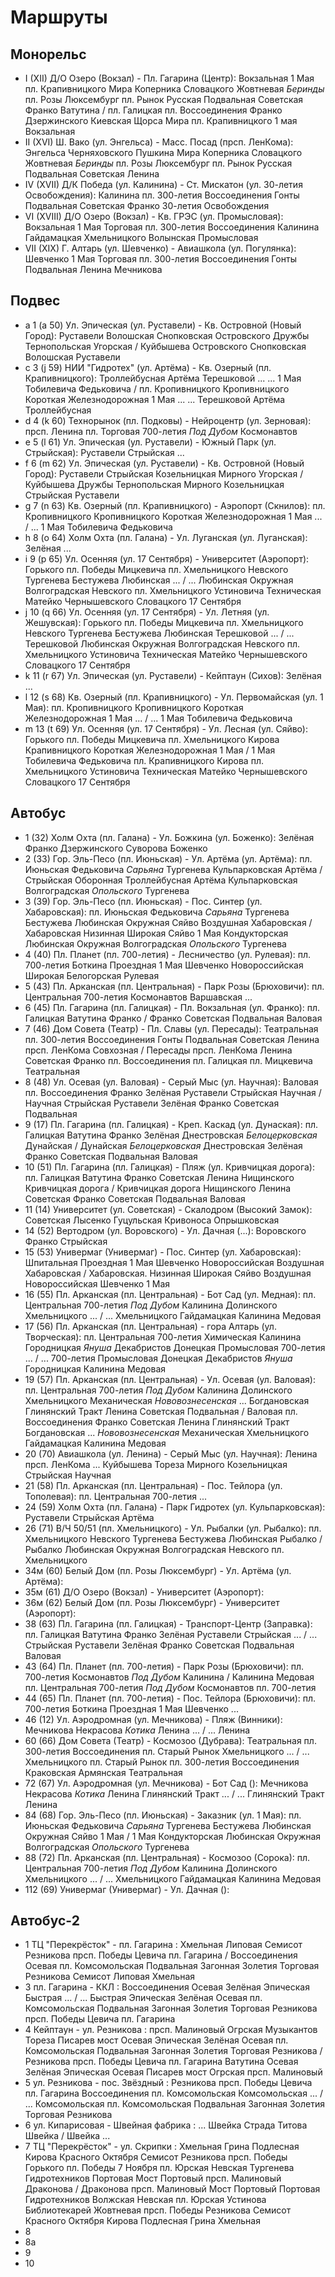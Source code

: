 # Маршруты

## Монорельс

* I     (XII)   Д/О Озеро   (Вокзал)        -   Пл. Гагарина    (Центр):
  Вокзальная    1 Мая                       пл. Крапивницкого   Мира                        Коперника
  Словацкого    Жовтневая                   *Беринды*           пл. Розы Люксембург         пл. Рынок
  Русская       Подвальная                  Советская           Франко                      Ватутина
  /
  пл. Галицкая  пл. Воссоединения           Франко              Дзержинского                Киевская
  Щорса         Мира                        пл. Крапивницкого   1 мая                       Вокзальная
* II    (XVI)   Ш. Вако     (ул. Энгельса)  -   Масс. Посад     (прсп. ЛенКома):
  Энгельса      Черняховского               Пушкина             Мира                        Коперника
  Словацкого    Жовтневая                   *Беринды*           пл. Розы Люксембург         пл. Рынок
  Русская       Подвальная                  Советская           Ленина
* IV    (XVII)  Д/К Победа  (ул. Калинина)  -   Ст. Мискатон    (ул. 30-летия Освобождения):
  Калинина      пл. 300-летия Воссоединения Гонты               Подвальная                  Советская
  Франко        30-летия Освобождения
* VI    (XVIII) Д/О Озеро   (Вокзал)        -   Кв. ГРЭС        (ул. Промысловая):
  Вокзальная    1 Мая                       Торговая            пл. 300-летия Воссоединения Калинина
  Гайдамацкая   Хмельницкого                Волынская           Промысловая
* VII   (XIX)   Г. Алтарь   (ул. Шевченко)  -   Авиашкола       (ул. Погулянка):
  Шевченко      1 Мая                       Торговая            пл. 300-летия Воссоединения Гонты
  Подвальная    Ленина                      Мечникова

## Подвес

* a 1   (a  50) Ул. Эпическая   (ул. Руставели)     -   Кв. Островной       (Новый Город):
  Руставели         Волошская           Снопковская     Островского         Дружбы
  Тернопольская     Угорская
  /
  Куйбышева         Островского         Снопковская     Волошская           Руставели
* с 3   (j  59) НИИ "Гидротех"  (ул. Артёма)        -   Кв. Озерный         (пл. Крапивницкого):
  Троллейбусная     Артёма              Терешковой      ...
  ...               1 Мая               Тобилевича      Федьковича          /
  пл. Кропивницкого Кропивницкого       Короткая        Железнодорожная     1 Мая
  ...
  ...               Терешковой          Артёма          Троллейбусная
* d 4   (k  60) Технорынок      (пл. Подковы)       -   Нейроцентр          (ул. Зерновая):
  прсп. Ленина      пл. Торговая        700-летия       *Под Дубом*         Космонавтов
* e 5   (l  61) Ул. Эпическая   (ул. Руставели)     -   Южный Парк          (ул. Стрыйская):
  Руставели         Стрыйская           ...
* f 6   (m  62) Ул. Эпическая   (ул. Руставели)     -   Кв. Островной       (Новый Город):
  Руставели         Стрыйская           Козельницкая    Мирного             Угорская
  /
  Куйбышева         Дружбы              Тернопольская   Мирного             Козельницкая
  Стрыйская         Руставели
* g 7   (n  63) Кв. Озерный     (пл. Крапивницкого) -   Аэропорт            (Скнилов):
  пл. Кропивницкого Кропивницкого       Короткая        Железнодорожная     1 Мая
  ...               /
  ...               1 Мая               Тобилевича      Федьковича
* h 8   (o  64) Холм Охта       (пл. Галана)        -   Ул. Луганская       (ул. Луганская):
  Зелёная           ...
* i 9   (p  65) Ул. Осенняя     (ул. 17 Сентября)   -   Университет         (Аэропорт):
  Горького          пл. Победы          Мицкевича       пл. Хмельницкого    Невского
  Тургенева         Бестужева           Любинская       ...                 /
  ...               Любинская           Окружная        Волгоградская       Невского
  пл. Хмельницкого  Устиновича          Техническая     Матейко             Чернышевского
  Словацкого        17 Сентября
* j 10  (q  66) Ул. Осенняя     (ул. 17 Сентября)   -   Ул. Летняя          (ул. Жешувская):
  Горького          пл. Победы          Мицкевича       пл. Хмельницкого    Невского
  Тургенева         Бестужева           Любинская       Терешковой          ...
  /
  ...               Терешковой          Любинская       Окружная            Волгоградская
  Невского          пл. Хмельницкого    Устиновича      Техническая         Матейко
  Чернышевского     Словацкого          17 Сентября
* k 11  (r  67) Ул. Эпическая   (ул. Руставели)     -   Кейптаун            (Сихов):
  Зелёная           ...
* l 12  (s  68) Кв. Озерный     (пл. Крапивницкого) -   Ул. Первомайская    (ул. 1 Мая):
  пл. Кропивницкого Кропивницкого       Короткая        Железнодорожная     1 Мая
  ...               /
  ...               1 Мая               Тобилевича      Федьковича
* m 13  (t  69) Ул. Осенняя     (ул. 17 Сентября)   -   Ул. Лесная          (ул. Сяйво):
  Горького          пл. Победы          Мицкевича       пл. Хмельницкого    Кирова
  Крапивницкого     Короткая            Железнодорожная 1 Мая
  /
  1 Мая             Тобилевича          Федьковича      пл. Крапивницкого   Кирова
  пл. Хмельницкого  Устиновича          Техническая     Матейко             Чернышевского
  Словацкого        17 Сентября

## Автобус

* 1     (32)    Холм Охта       (пл. Галана)        -   Ул. Божкина     (ул. Боженко):
  Зелёная           Франко                      Дзержинского        Суворова            Боженко
* 2     (33)    Гор. Эль-Песо   (пл. Июньская)      -   Ул. Артёма      (ул. Артёма):
  пл. Июньская      Федьковича                  *Сарьяна*       Тургенева       Кульпарковская
  Артёма            /
  Стрыйская         Оборонная                   Троллейбусная   Артёма          Кульпарковская
  Волгоградская     *Опольского*                Тургенева
* 3     (39)    Гор. Эль-Песо   (пл. Июньская)      -   Пос. Синтер     (ул. Хабаровская):
  пл. Июньская      Федьковича                  *Сарьяна*       Тургенева       Бестужева
  Любинская         Окружная                    Сяйво           Воздушная       Хабаровская
  /
  Хабаровская       Низинная                    Широкая         Сяйво           1 Мая
  Кондукторская     Любинская                   Окружная        Волгоградская   *Опольского*
  Тургенева
* 4     (40)    Пл. Планет      (пл. 700-летия)     -   Лесничество     (ул. Рулевая):
  пл. 700-летия     Боткина                     Проездная       1 Мая           Шевченко
  Новороссийская    Широкая                     Белогорская     Рулевая
* 5     (43)    Пл. Арканская   (пл. Центральная)   -   Парк Розы       (Брюховичи):
  пл. Центральная   700-летия                   Космонавтов     Варшавская      ...
* 6     (45)    Пл. Гагарина    (пл. Галицкая)      -   Пл. Вокзальная  (ул. Франко):
  пл. Галицкая      Ватутина                    Франко          /
  Франко            Советская                   Подвальная      Валовая
* 7     (46)    Дом Совета      (Театр)             -   Пл. Славы       (ул. Пересады):
  Театральная       пл. 300-летия Воссоединения Гонты           Подвальная      Советская
  Ленина            прсп. ЛенКома               Совхозная       /
  Пересады          прсп. ЛенКома               Ленина          Советская       Франко
  пл. Воссоединения пл. Галицкая                пл. Мицкевича   Театральная
* 8     (48)    Ул. Осевая      (ул. Валовая)       -   Серый Мыс       (ул. Научная):
  Валовая           пл. Воссоединения           Франко          Зелёная         Руставели
  Стрыйская         Научная                     /
  Научная           Стрыйская                   Руставели       Зелёная         Франко
  Советская         Подвальная
* 9     (17)    Пл. Гагарина    (пл. Галицкая)      -   Креп. Каскад    (ул. Дунаская):
  пл. Галицкая      Ватутина                    Франко          Зелёная         Днестровская
  *Белоцерковская*  Дунайская                   /
  Дунайская         *Белоцерковская*            Днестровская    Зелёная         Франко
  Советская         Подвальная                  Валовая
* 10    (51)    Пл. Гагарина    (пл. Галицкая)      -   Пляж            (ул. Кривчицкая дорога):
  пл. Галицкая      Ватутина                    Франко          Советская       Ленина
  Нищинского        Кривчицкая дорога           /
  Кривчицкая дорога Нищинского                  Ленина          Советская       Франко
  Советская         Подвальная                  Валовая
* 11    (14)    Университет     (ул. Советская)     -   Скалодром       (Высокий Замок):
  Советская         Лысенко                     Гуцульская      Кривоноса       Опрышковская
* 14    (52)    Вертодром       (ул. Воровского)    -   Ул. Дачная      (...):
  Воровского        Франко                      Стрыйская
* 15    (53)    Универмаг       (Универмаг)         -   Пос. Синтер     (ул. Хабаровская):
  Шпитальная        Проездная                   1 Мая           Шевченко        Новороссийская
  Воздушная         Хабаровская                 /
  Хабаровская.      Низинная                    Широкая         Сяйво           Воздушная
  Новороссийская    Шевченко                    1 Мая
* 16    (55)    Пл. Арканская   (пл. Центральная)   -   Бот Сад         (ул. Медная):
  пл. Центральная   700-летия                   *Под Дубом*     Калинина        Долинского
  Хмельницкого      ...                         /
  ...               Хмельницкого                Гайдамацкая     Калинина        Медовая
* 17    (56)    Пл. Арканская   (пл. Центральная)   -   гора Алтарь     (ул. Творческая):
  пл. Центральная   700-летия                   Химическая      Калинина        Городницкая
  *Януша*           Декабристов                 Донецкая        Промысловая     700-летия
  ...               /
  ...               700-летия                   Промысловая     Донецкая        Декабристов
  *Януша*           Городницкая                  Калинина       Медовая
* 19    (57)    Пл. Арканская   (пл. Центральная)   -   Ул. Осевая      (ул. Валовая):
  пл. Центральная   700-летия                   *Под Дубом*     Калинина        Долинского
  Хмельницкого      Механическая                *Нововознесенская*              ...
  Богдановская      Глинянский Тракт            Ленина          Советская       Подвальная
  /
  Валовая           пл. Воссоединения           Франко          Советская       Ленина
  Глинянский Тракт  Богдановская                ...             *Нововознесенская*
  Механическая      Хмельницкого                Гайдамацкая     Калинина        Медовая
* 20    (70)    Авиашкола       (ул. Ленина)        -   Серый Мыс       (ул. Научная):
  Ленина            прсп. ЛенКома               ...             Куйбышева       Тореза
  Мирного           Козельницкая                Стрыйская       Научная
* 21    (58)    Пл. Арканская   (пл. Центральная)   -   Пос. Тейлора    (ул. Тополевая):
  пл. Центральная   700-летия                   ...
* 24    (59)    Холм Охта       (пл. Галана)        -   Парк Гидротех   (ул. Кульпарковская):
  Руставели         Стрыйская                   Артёма
* 26    (71)    В/Ч 50/51       (пл. Хмельницкого)  -   Ул. Рыбалки     (ул. Рыбалко):
  пл. Хмельницкого  Невского                    Тургенева       Бестужева       Любинская
  Рыбалко           /
  Рыбалко           Любинская                   Окружная        Волгоградская   Невского
  пл. Хмельницкого
* 34м   (60)    Белый Дом       (пл. Розы Люксембург)   -   Ул. Артёма  (ул. Артёма):
* 35м   (61)    Д/О Озеро       (Вокзал)            -   Университет     (Аэропорт):
* 36м   (62)    Белый Дом       (пл. Розы Люксембург)   -   Университет (Аэропорт):
* 38    (63)    Пл. Гагарина    (пл. Галицкая)      -   Транспорт-Центр (Заправка):
  пл. Галицкая      Ватутина                    Франко          Зелёная         Руставели
  Стрыйская         ...                         /
  ...               Стрыйская                   Руставели       Зелёная         Франко
  Советская         Подвальная                  Валовая
* 43    (64)    Пл. Планет      (пл. 700-летия)     -   Парк Розы       (Брюховичи):
  пл. 700-летия     Космонавтов                 *Под Дубом*     Калинина        /
  Калинина          Медовая                     пл. Центральная 700-летия       *Под Дубом*
  Космонавтов       пл. 700-летия
* 44    (65)    Пл. Планет      (пл. 700-летия)     -   Пос. Тейлора    (Брюховичи):
  пл. 700-летия     Боткина                     Проездная       1 Мая           Шевченко
  ...
* 46    (12)    Ул. Аэродромная (ул. Мечникова)     -   Пляж            (Винники):
  Мечникова         Некрасова                   *Котика*        Ленина          ...
  /
  ...               Ленина
* 60    (66)    Дом Совета      (Театр)             -   Космозоо        (Дубрава):
  Театральная       пл. 300-летия Воссоединения пл. Старый Рынок                Хмельницкого
  ...             /
  ...               Хмельницкого                пл. Старый Рынок                пл. 300-летия Воссоединения
  Краковская        Армянская                   Театральная
* 72    (67)    Ул. Аэродромная (ул. Мечникова)     -   Бот Сад         ():
  Мечникова         Некрасова                   *Котика*        Ленина          Глинянский Тракт
  ...               /
  ...               Глинянский Тракт            Ленина
* 84    (68)    Гор. Эль-Песо   (пл. Июньская)      -   Заказник        (ул. 1 Мая):
  пл. Июньская      Федьковича                  *Сарьяна*       Тургенева       Бестужева
  Любинская         Окружная                    Сяйво           1 Мая
  /
  1 Мая             Кондукторская               Любинская       Окружная        Волгоградская
  *Опольского*      Тургенева
* 88    (72)    Пл. Арканская   (пл. Центральная)   -   Космозоо        (Сорока):
  пл. Центральная   700-летия                   *Под Дубом*     Калинина        Долинского
  Хмельницкого      ...                         /
  ...               Хмельницкого                Гайдамацкая     Калинина        Медовая
* 112   (69)    Универмаг       (Универмаг)         -   Ул. Дачная      ():

## Автобус-2

* 1     ТЦ "Перекрёсток"    -   пл. Гагарина        :
  Хмельная          Липовая         Семисот             Резникова       прсп. Победы
  Цевича            пл. Гагарина    /
  Воссоединения     Осевая          пл. Комсомольская   Подвальная      Загонная
  Золетия           Торговая        Резникова           Семисот         Липовая
  Хмельная
* 3     пл. Гагарина        -   ККЛ                 :
  Воссоединения     Осевая          Зелёная             Эпическая       Быстрая
  ...               /
  ...               Быстрая         Эпическая           Зелёная         Осевая
  пл. Комсомольская Подвальная      Загонная            Золетия         Торговая
  Резникова         прсп. Победы    Цевича              пл. Гагарина
* 4     Кейптаун            -   ул. Резникова       :
  прсп. Малиновый   Огрская         Музыкантов          Тореза          Писарев мост
  Осевая            Эпическая       Зелёная             Осевая          пл. Комсомольская
  Подвальная        Загонная        Золетия             Торговая        Резникова
  /
  Резникова         прсп. Победы    Цевича              пл. Гагарина    Ватутина
  Осевая            Зелёная         Эпическая           Осевая          Писарев мост
  Огрская           прсп. Малиновый
* 5     ул. Резникова       -   пос. Звёздный       :
  Резникова         прсп. Победы    Цевича              пл. Гагарина    Воссоединения
  пл. Комсомольская Комсомольская   ...                 /
  ...               Комсомольская   пл. Комсомольская   Подвальная      Загонная
  Золетия           Торговая        Резникова
* 6     ул. Кипарисовая     -   Швейная фабрика     :
  ...               Швейка          Страда              Титова          Швейка
  /
  Швейка            ...
* 7     ТЦ "Перекрёсток"    -   ул. Скрипки         :
  Хмельная          Грина           Подлесная           Кирова          Красного Октября
  Семисот           Резникова       прсп. Победы        Горького        пл. Победы
  7 Ноября          пл. Юрская      Невская             Тургенева       Гидротехников
  Портовая          Мост Портовый   прсп. Малиновый     Драконова       /
  Драконова         прсп. Малиновый Мост Портовый       Портовая        Гидротехников
  Волжская          Невская         пл. Юрская          Устинова        Библиотекарей
  Жовтневая         прсп. Победы    Резникова           Семисот         Красного Октября
  Кирова            Подлесная       Грина               Хмельная
* 8
* 8а
* 9
* 10

